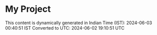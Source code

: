 # My Project

This content is dynamically generated in Indian Time (IST): 2024-06-03 00:40:51 IST
Converted to UTC: 2024-06-02 19:10:51 UTC
